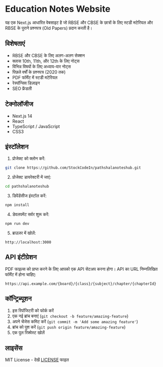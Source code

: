 # Education Notes Website

यह एक Next.js आधारित वेबसाइट है जो RBSE और CBSE के छात्रों के लिए स्टडी मटेरियल और RBSE के पुराने प्रश्नपत्र (Old Papers)  प्रदान करती है।

## विशेषताएं

- RBSE और CBSE के लिए अलग-अलग सेक्शन
- क्लास 10th, 11th, और 12th के लिए नोट्स
- विभिन्न विषयों के लिए अध्याय-वार नोट्स
- पिछले वर्षों के प्रश्नपत्र (2020 तक)
- PDF फॉर्मेट में स्टडी मटेरियल
- रेस्पॉन्सिव डिज़ाइन
- SEO फ्रेंडली

## टेक्नोलॉजीज

- Next.js 14
- React
- TypeScript / JavaScript
- CSS3

## इंस्टॉलेशन

1. प्रोजेक्ट को क्लोन करें:
```bash
git clone https://github.com/StockCodeIn/pathshalanoteshub.git
```

2. प्रोजेक्ट डायरेक्टरी में जाएं:
```bash
cd pathshalanoteshub
```

3. डिपेंडेंसीज इंस्टॉल करें:
```bash
npm install
```

4. डेवलपमेंट सर्वर शुरू करें:
```bash
npm run dev
```

5. ब्राउज़र में खोलें:
```
http://localhost:3000
```

## API इंटीग्रेशन

PDF फाइल्स को प्राप्त करने के लिए आपको एक API सेटअप करना होगा। API का URL निम्नलिखित फॉर्मेट में होना चाहिए:

```
https://api.example.com/{board}/{class}/{subject}/chapter/{chapterId}
```

## कॉन्ट्रिब्यूशन

1. इस रिपॉजिटरी को फोर्क करें
2. एक नई ब्रांच बनाएं (`git checkout -b feature/amazing-feature`)
3. अपने चेंजेस कमिट करें (`git commit -m 'Add some amazing feature'`)
4. ब्रांच को पुश करें (`git push origin feature/amazing-feature`)
5. एक पुल रिक्वेस्ट खोलें

## लाइसेंस

MIT License - देखें [LICENSE](LICENSE) फाइल 